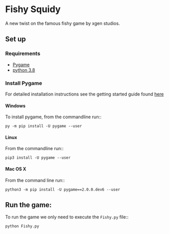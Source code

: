 # Fishy Squidy

A new twist on the famous fishy game by xgen studios.

## Set up

### Requirements

- [Pygame](https://www.pygame.org/)
- [python 3.8](https://www.python.org/)

### Install Pygame

For detailed installation instructions see the getting started guide found [here](https://www.pygame.org/wiki/GettingStarted)

#### Windows

To install pygame, from the commandline run::
```
py -m pip install -U pygame --user
```

#### Linux

From the commandline run::
```
pip3 install -U pygame --user
```

#### Mac OS X

From the command line run::
```
python3 -m pip install -U pygame==2.0.0.dev6 --user
```

## Run the game:

To run the game we only need to execute the `Fishy.py` file::
```
python Fishy.py
```
